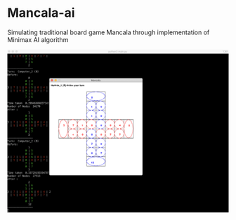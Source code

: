 # Mancala-ai
Simulating traditional board game Mancala through implementation of Minimax AI algorithm 

![Demo](Mancala.2.png?raw=true "Screenshot")
